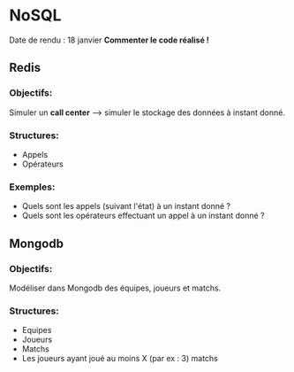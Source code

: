 # NoSQL
Date de rendu : 18 janvier
**Commenter le code réalisé !**

## Redis
### Objectifs:
Simuler un **call center** --> simuler le stockage des données à instant donné.

### Structures:
 - Appels
 - Opérateurs
 
### Exemples:
 - Quels sont les appels (suivant l'état) à un instant donné ?
 - Quels sont les opérateurs effectuant un appel à un instant donné ?
 
 
## Mongodb
### Objectifs:
Modéliser dans Mongodb des équipes, joueurs et matchs.

### Structures:
 - Equipes
 - Joueurs
 - Matchs
 - Les joueurs ayant joué au moins X (par ex : 3) matchs
